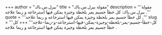 +++
author = "بيرل.س.باك"
title = "مقولة بيرل.س.باك"
description = '''مقولة بيرل.س.باك: كل خطأ جسيم يمر بلحظة وجيزة يمكن فيها استرجاعه و ربما علاجه .'''
quote = '''كل خطأ جسيم يمر بلحظة وجيزة يمكن فيها استرجاعه و ربما علاجه .'''
slug = '''كل-خطأ-جسيم-يمر-بلحظة-وجيزة-يمكن-فيها-استرجاعه-و-ربما-علاجه'''
+++
كل خطأ جسيم يمر بلحظة وجيزة يمكن فيها استرجاعه و ربما علاجه .
